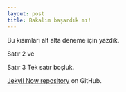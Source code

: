 ```yaml
---
layout: post
title: Bakalım başardık mı!
---
```


Bu kısımları alt alta deneme için yazdık.

Satır 2 ve

Satır 3
Tek satır boşluk.

[Jekyll Now repository](https://github.com/barryclark/jekyll-now) on GitHub.

